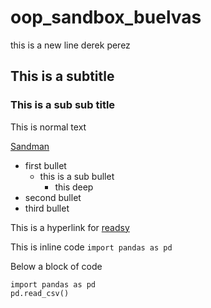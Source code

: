 # oop_sandbox_buelvas

this is a new line derek perez 

## This is a subtitle

### This is a sub sub title

This is normal text

[Sandman](https://www.youtube.com/watch?v=CD-E-LDc384)

- first bullet
    - this is a sub bullet
        - this deep
- second bullet
- third bullet

This is a hyperlink for [readsy](http://www.readsy.co/)

This is inline code `import pandas as pd`

Below a block of code

```
import pandas as pd
pd.read_csv()
```
